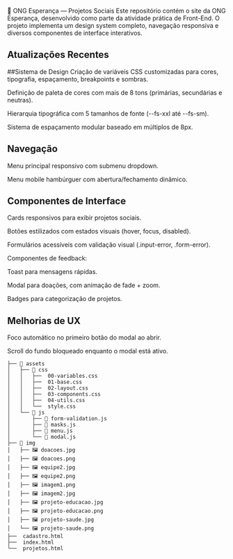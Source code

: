 📘 ONG Esperança — Projetos Sociais
Este repositório contém o site da ONG Esperança, desenvolvido como parte da atividade prática de Front-End. O projeto implementa um design system completo, navegação responsiva e diversos componentes de interface interativos.

## Atualizações Recentes
 
##Sistema de Design
Criação de variáveis CSS customizadas para cores, tipografia, espaçamento, breakpoints e sombras.

Definição de paleta de cores com mais de 8 tons (primárias, secundárias e neutras).

Hierarquia tipográfica com 5 tamanhos de fonte (--fs-xxl até --fs-sm).

Sistema de espaçamento modular baseado em múltiplos de 8px.


## Navegação
Menu principal responsivo com submenu dropdown.

Menu mobile hambúrguer com abertura/fechamento dinâmico.

## Componentes de Interface
Cards responsivos para exibir projetos sociais.

Botões estilizados com estados visuais (hover, focus, disabled).

Formulários acessíveis com validação visual (.input-error, .form-error).

Componentes de feedback:

Toast para mensagens rápidas.

Modal para doações, com animação de fade + zoom.

Badges para categorização de projetos.


## Melhorias de UX


Foco automático no primeiro botão do modal ao abrir.

Scroll do fundo bloqueado enquanto o modal está ativo.



```
├── 📁 assets
│   ├── 📁 css
│   │   ├──  00-variables.css
│   │   ├──  01-base.css
│   │   ├──  02-layout.css
│   │   ├──  03-components.css
│   │   ├──  04-utils.css
│   │   └──  style.css
│   └── 📁 js
│       ├── 📄 form-validation.js
│       ├── 📄 masks.js
│       ├── 📄 menu.js
│       └── 📄 modal.js
├── 📁 img
│   ├── 🖼️ doacoes.jpg
│   ├── 🖼️ doacoes.png
│   ├── 🖼️ equipe2.jpg
│   ├── 🖼️ equipe2.png
│   ├── 🖼️ imagem1.png
│   ├── 🖼️ imagem2.jpg
│   ├── 🖼️ projeto-educacao.jpg
│   ├── 🖼️ projeto-educacao.png
│   ├── 🖼️ projeto-saude.jpg
│   └── 🖼️ projeto-saude.png
├──  cadastro.html
├──  index.html
└──  projetos.html
```

